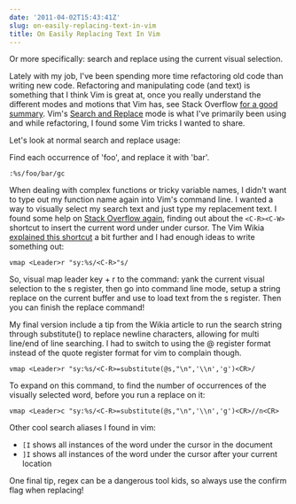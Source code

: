```yaml
---
date: '2011-04-02T15:43:41Z'
slug: on-easily-replacing-text-in-vim
title: On Easily Replacing Text In Vim
---
```


Or more specifically: search and replace using the current visual selection.

Lately with my job, I've been spending more time refactoring old code than
writing new code. Refactoring and manipulating code (and text) is something
that I think Vim is great at, once you really understand the different modes
and motions that Vim has, see Stack Overflow [for a good
summary][vim-philosophy]. Vim's [Search and Replace][sr] mode is what I've
primarily been using and while refactoring, I found some Vim tricks I wanted to
share.

Let's look at normal search and replace usage:

Find each occurrence of 'foo', and replace it with 'bar'.

```viml
:%s/foo/bar/gc
```

When dealing with complex functions or tricky variable names, I didn't want to
type out my function name again into Vim's command line. I wanted a way to
visually select my search text and just type my replacement text. I found some
help on [Stack Overflow again][1], finding out about the `<C-R><C-W>` shortcut
to insert the current word under under cursor. The Vim Wikia [explained this
shortcut][2] a bit further and I had enough ideas to write something out:

```
vmap <Leader>r "sy:%s/<C-R>"s/
```

So, visual map leader key + r to the command: yank the current visual selection
to the s register, then go into command line mode, setup a string replace on
the current buffer and use <C-R> to load text from the s register. Then you can
finish the replace command!

My final version include a tip from the Wikia article to run the search string
through substitute() to replace newline characters, allowing for multi line/end
of line searching. I had to switch to using the @ register format instead of
the quote register format for vim to complain though.

```
vmap <Leader>r "sy:%s/<C-R>=substitute(@s,"\n",'\\n','g')<CR>/
```

To expand on this command, to find the number of occurrences of the
visually selected word, before you run a replace on it:

```
vmap <Leader>c "sy:%s/<C-R>=substitute(@s,"\n",'\\n','g')<CR>//n<CR>
```

Other cool search aliases I found in vim:

* `[I` shows all instances of the word under the cursor in the document
* `]I` shows all instances of the word under the cursor after your current location

One final tip, regex can be a dangerous tool kids, so always use the confirm flag when replacing!

[sr]: http://vim.wikia.com/wiki/Search_and_replace
[vim-philosophy]: http://stackoverflow.com/questions/1218390/what-is-your-most-productive-shortcut-with-vim
[1]: http://stackoverflow.com/questions/3619809/how-do-i-insert-the-current-visual-selection-phrase-into-the-command-line
[2]: http://vim.wikia.com/wiki/VimTip490
[3]: http://stackoverflow.com/questions/4480147/in-vim-a-script-plugin-how-do-i-visual-selection-string-then-replace-with-a-new
